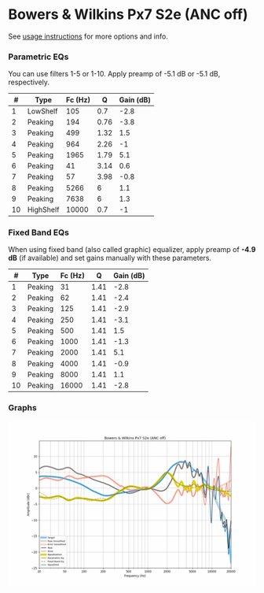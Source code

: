 # Bowers & Wilkins Px7 S2e (ANC off)
See [usage instructions](https://github.com/jaakkopasanen/AutoEq#usage) for more options and info.

### Parametric EQs
You can use filters 1-5 or 1-10. Apply preamp of -5.1 dB or -5.1 dB, respectively.

|   # | Type      |   Fc (Hz) |    Q |   Gain (dB) |
|-----|-----------|-----------|------|-------------|
|   1 | LowShelf  |       105 | 0.7  |        -2.8 |
|   2 | Peaking   |       194 | 0.76 |        -3.8 |
|   3 | Peaking   |       499 | 1.32 |         1.5 |
|   4 | Peaking   |       964 | 2.26 |        -1   |
|   5 | Peaking   |      1965 | 1.79 |         5.1 |
|   6 | Peaking   |        41 | 3.14 |         0.6 |
|   7 | Peaking   |        57 | 3.98 |        -0.8 |
|   8 | Peaking   |      5266 | 6    |         1.1 |
|   9 | Peaking   |      7638 | 6    |         1.3 |
|  10 | HighShelf |     10000 | 0.7  |        -1   |

### Fixed Band EQs
When using fixed band (also called graphic) equalizer, apply preamp of **-4.9 dB** (if available) and set gains manually with these parameters.

|   # | Type    |   Fc (Hz) |    Q |   Gain (dB) |
|-----|---------|-----------|------|-------------|
|   1 | Peaking |        31 | 1.41 |        -2.8 |
|   2 | Peaking |        62 | 1.41 |        -2.4 |
|   3 | Peaking |       125 | 1.41 |        -2.9 |
|   4 | Peaking |       250 | 1.41 |        -3.1 |
|   5 | Peaking |       500 | 1.41 |         1.5 |
|   6 | Peaking |      1000 | 1.41 |        -1.3 |
|   7 | Peaking |      2000 | 1.41 |         5.1 |
|   8 | Peaking |      4000 | 1.41 |        -0.9 |
|   9 | Peaking |      8000 | 1.41 |         1.1 |
|  10 | Peaking |     16000 | 1.41 |        -2.8 |

### Graphs
![](./Bowers%20&%20Wilkins%20Px7%20S2e%20(ANC%20off).png)
